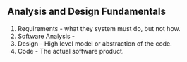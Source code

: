 ## Analysis and Design Fundamentals

1. Requirements - what they system must do, but not how.
2. Software Analysis - 
3. Design - High level model or abstraction of the code.
4. Code - The actual software product.